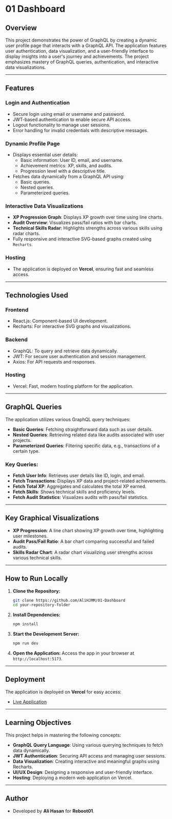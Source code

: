 # 01 Dashboard

## Overview

This project demonstrates the power of GraphQL by creating a dynamic user profile page that interacts with a GraphQL API. The application features user authentication, data visualization, and a user-friendly interface to display insights into a user's journey and achievements. The project emphasizes mastery of GraphQL queries, authentication, and interactive data visualizations.

---

## Features

### **Login and Authentication**

- Secure login using email or username and password.
- JWT-based authentication to enable secure API access.
- Logout functionality to manage user sessions.
- Error handling for invalid credentials with descriptive messages.

### **Dynamic Profile Page**

- Displays essential user details:
  - Basic information: User ID, email, and username.
  - Achievement metrics: XP, skills, and audits.
  - Progression level with a descriptive title.
- Fetches data dynamically from a GraphQL API using:
  - Basic queries.
  - Nested queries.
  - Parameterized queries.

### **Interactive Data Visualizations**

- **XP Progression Graph**: Displays XP growth over time using line charts.
- **Audit Overview**: Visualizes pass/fail ratios with bar charts.
- **Technical Skills Radar**: Highlights strengths across various skills using radar charts.
- Fully responsive and interactive SVG-based graphs created using `Recharts`.

### **Hosting**

- The application is deployed on **Vercel**, ensuring fast and seamless access.

---

## Technologies Used

### **Frontend**

- React.js: Component-based UI development.
- Recharts: For interactive SVG graphs and visualizations.

### **Backend**

- GraphQL: To query and retrieve data dynamically.
- JWT: For secure user authentication and session management.
- Axios: For API requests and responses.

### **Hosting**

- Vercel: Fast, modern hosting platform for the application.

---

## GraphQL Queries

The application utilizes various GraphQL query techniques:

- **Basic Queries**: Fetching straightforward data such as user details.
- **Nested Queries**: Retrieving related data like audits associated with user projects.
- **Parameterized Queries**: Filtering specific data, e.g., transactions of a certain type.

### Key Queries:

- **Fetch User Info**: Retrieves user details like ID, login, and email.
- **Fetch Transactions**: Displays XP data and project-related achievements.
- **Fetch Total XP**: Aggregates and calculates the total XP earned.
- **Fetch Skills**: Shows technical skills and proficiency levels.
- **Fetch Audit Statistics**: Visualizes audits with pass/fail statistics.

---

## Key Graphical Visualizations

- **XP Progression**: A line chart showing XP growth over time, highlighting user milestones.
- **Audit Pass/Fail Ratio**: A bar chart comparing successful and failed audits.
- **Skills Radar Chart**: A radar chart visualizing user strengths across various technical skills.

---

## How to Run Locally

1. **Clone the Repository:**

   ```bash
   git clone https://github.com/AliHJMM/01-Dashboard
   cd your-repository-folder
   ```

2. **Install Dependencies:**

   ```bash
   npm install
   ```

3. **Start the Development Server:**

   ```bash
   npm run dev
   ```

4. **Open the Application:**
   Access the app in your browser at `http://localhost:5173`.

---

## Deployment

The application is deployed on **Vercel** for easy access:

- [Live Application](https://01-dashboard.vercel.app/)

---

## Learning Objectives

This project helps in mastering the following concepts:

- **GraphQL Query Language**: Using various querying techniques to fetch data dynamically.
- **JWT Authentication**: Securing API access and managing user sessions.
- **Data Visualization**: Creating interactive and meaningful graphs using Recharts.
- **UI/UX Design**: Designing a responsive and user-friendly interface.
- **Hosting**: Deploying a modern web application on Vercel.

---

## Author

- Developed by **Ali Hasan** for **Reboot01**.
